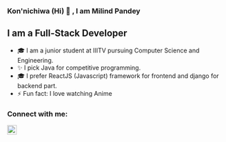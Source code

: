 ### Kon'nichiwa (Hi) 👋 , I am Milind Pandey

[1.1]: https://twitter.com/Captain_Levi27 (twitter icon with padding)
[2.1]: https://www.linkedin.com/in/milind-pandey-b1a683183/ (linkdin icon with padding)
[3.1]: milindpandey2708@gmail.com (gmail icon with padding)

## I am a Full-Stack Developer
- 🎓 I am a junior student at IIITV pursuing Computer Science and Engineering.
- ✨ I pick Java for competitive programming.
- 🎓 I prefer ReactJS (Javascript) framework for frontend and django for backend part.
- ⚡ Fun fact: I love watching Anime

### Connect with me:
[<img align="left" alt="" width="22px" src="https://user-images.githubusercontent.com/47604864/102374897-dd6f8280-3fe7-11eb-8476-b315e5044df1.png"  />](https://www.instagram.com/l.ryuzaki_27/)  
<!--
**Pranshu2780/Pranshu2780** is a ✨ _special_ ✨ repository because its `README.md` (this file) appears on your GitHub profile.

Here are some ideas to get you started:

- 🔭 I’m currently working on ...
- 🌱 I’m currently learning ...
- 👯 I’m looking to collaborate on ...
- 🤔 I’m looking for help with ...
- 💬 Ask me about ...
- 📫 How to reach me: ...
- 😄 Pronouns: ...
- ⚡ Fun fact: ...
-->


